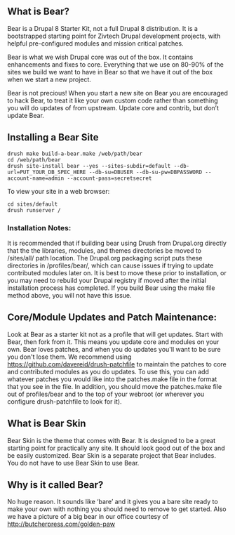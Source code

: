 ## What is Bear?

Bear is a Drupal 8 Starter Kit, not a full Drupal 8 distribution. It is a bootstrapped starting point for Zivtech Drupal development projects, with helpful pre-configured modules and mission critical patches.

Bear is what we wish Drupal core was out of the box. It contains enhancements and fixes to core. Everything that we use on 80-90% of the sites we build we want to have in Bear so that we have it out of the box when we start a new project.

Bear is not precious! When you start a new site on Bear you are encouraged to hack Bear, to treat it like your own custom code rather than something you will do updates of from upstream. Update core and contrib, but don’t update Bear.

## Installing a Bear Site

    drush make build-a-bear.make /web/path/bear
    cd /web/path/bear
    drush site-install bear --yes --sites-subdir=default --db-url=PUT_YOUR_DB_SPEC_HERE --db-su=DBUSER --db-su-pw=DBPASSWORD --account-name=admin --account-pass=secretsecret

To view your site in a web browser:

    cd sites/default
    drush runserver /

### Installation Notes:

It is recommended that if building bear using Drush from Drupal.org directly that the the libraries, modules, and themes directories be moved to /sites/all/ path location. The Drupal.org packaging script puts these directories in /profiles/bear/, which can cause issues if trying to update contributed modules later on. It is best to move these prior to installation, or you may need to rebuild your Drupal registry if moved after the initial installation process has completed. If you build Bear using the make file method above, you will not have this issue.

## Core/Module Updates and Patch Maintenance:

Look at Bear as a starter kit not as a profile that will get updates. Start with Bear, then fork from it. This means you update core and modules on your own. Bear loves patches, and when you do updates you'll want to be sure you don't lose them. We recommend using https://github.com/davereid/drush-patchfile to maintain the patches to core and contributed modules as you do updates. To use this, you can add whatever patches you would like into the patches.make file in the format that you see in the file. In addition, you should move the patches.make file out of profiles/bear and to the top of your webroot (or wherever you configure drush-patchfile to look for it).

## What is Bear Skin
Bear Skin is the theme that comes with Bear. It is designed to be a great starting point for practically any site. It should look good out of the box and be easily customized. Bear Skin is a separate project that Bear includes. You do not have to use Bear Skin to use Bear.

## Why is it called Bear?
No huge reason. It sounds like ‘bare’ and it gives you a bare site ready to make your own with nothing you should need to remove to get started. Also we have a picture of a big bear in our office courtesy of http://butcherpress.com/golden-paw
